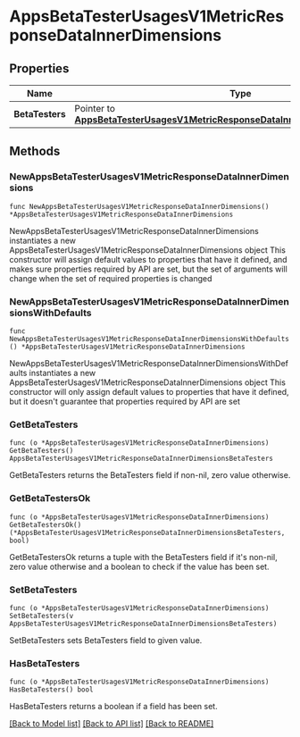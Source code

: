 # AppsBetaTesterUsagesV1MetricResponseDataInnerDimensions

## Properties

Name | Type | Description | Notes
------------ | ------------- | ------------- | -------------
**BetaTesters** | Pointer to [**AppsBetaTesterUsagesV1MetricResponseDataInnerDimensionsBetaTesters**](AppsBetaTesterUsagesV1MetricResponseDataInnerDimensionsBetaTesters.md) |  | [optional] 

## Methods

### NewAppsBetaTesterUsagesV1MetricResponseDataInnerDimensions

`func NewAppsBetaTesterUsagesV1MetricResponseDataInnerDimensions() *AppsBetaTesterUsagesV1MetricResponseDataInnerDimensions`

NewAppsBetaTesterUsagesV1MetricResponseDataInnerDimensions instantiates a new AppsBetaTesterUsagesV1MetricResponseDataInnerDimensions object
This constructor will assign default values to properties that have it defined,
and makes sure properties required by API are set, but the set of arguments
will change when the set of required properties is changed

### NewAppsBetaTesterUsagesV1MetricResponseDataInnerDimensionsWithDefaults

`func NewAppsBetaTesterUsagesV1MetricResponseDataInnerDimensionsWithDefaults() *AppsBetaTesterUsagesV1MetricResponseDataInnerDimensions`

NewAppsBetaTesterUsagesV1MetricResponseDataInnerDimensionsWithDefaults instantiates a new AppsBetaTesterUsagesV1MetricResponseDataInnerDimensions object
This constructor will only assign default values to properties that have it defined,
but it doesn't guarantee that properties required by API are set

### GetBetaTesters

`func (o *AppsBetaTesterUsagesV1MetricResponseDataInnerDimensions) GetBetaTesters() AppsBetaTesterUsagesV1MetricResponseDataInnerDimensionsBetaTesters`

GetBetaTesters returns the BetaTesters field if non-nil, zero value otherwise.

### GetBetaTestersOk

`func (o *AppsBetaTesterUsagesV1MetricResponseDataInnerDimensions) GetBetaTestersOk() (*AppsBetaTesterUsagesV1MetricResponseDataInnerDimensionsBetaTesters, bool)`

GetBetaTestersOk returns a tuple with the BetaTesters field if it's non-nil, zero value otherwise
and a boolean to check if the value has been set.

### SetBetaTesters

`func (o *AppsBetaTesterUsagesV1MetricResponseDataInnerDimensions) SetBetaTesters(v AppsBetaTesterUsagesV1MetricResponseDataInnerDimensionsBetaTesters)`

SetBetaTesters sets BetaTesters field to given value.

### HasBetaTesters

`func (o *AppsBetaTesterUsagesV1MetricResponseDataInnerDimensions) HasBetaTesters() bool`

HasBetaTesters returns a boolean if a field has been set.


[[Back to Model list]](../README.md#documentation-for-models) [[Back to API list]](../README.md#documentation-for-api-endpoints) [[Back to README]](../README.md)


